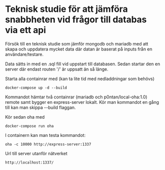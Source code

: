 # Teknisk studie för att jämföra snabbheten vid frågor till databas via ett api

Försök till en teknisk studie som jämför mongodb och mariadb med att skapa och uppdatera mycket data där datan är baserat på inputs från en användare/testare.

Data sätts in med en .sql fill vid uppstart till databasen. Sedan startar den en server där endast routen '/' är uppsatt än så länge.

Starta alla containrar med (kan ta lite tid med nedladdningar som behövs)
```
docker-compose up -d --build
```

Kommandot hämtar två containrar (mariadb och p0ntan/local-oha:1.0) remote samt bygger en express-server lokalt. Kör man kommandot en gång till kan man skippa --build flaggan.

Kör sedan oha med
```
docker-compose run oha
```

I containern kan man testa kommandot:
```
oha -c 10000 http://express-server:1337
```

Url till server utanför nätverket
```
http://localhost:1337/
```
